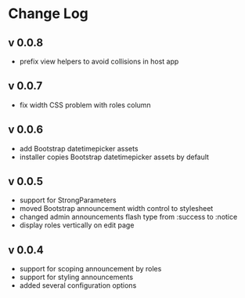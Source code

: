 # Change Log

## v 0.0.8

* prefix view helpers to avoid collisions in host app

## v 0.0.7

* fix width CSS problem with roles column

## v 0.0.6

* add Bootstrap datetimepicker assets
* installer copies Bootstrap datetimepicker assets by default

## v 0.0.5

* support for StrongParameters
* moved Bootstrap announcement width control to stylesheet
* changed admin announcements flash type from :success to :notice
* display roles vertically on edit page

## v 0.0.4

* support for scoping announcement by roles
* support for styling announcements
* added several configuration options